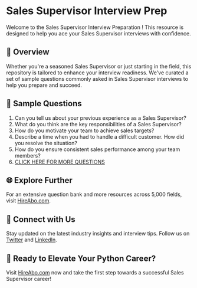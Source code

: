 # Sales Supervisor Interview Prep

Welcome to the Sales Supervisor Interview Preparation ! This resource is designed to help you ace your Sales Supervisor interviews with confidence.

## 🚀 Overview

Whether you're a seasoned Sales Supervisor or just starting in the field, this repository is tailored to enhance your interview readiness. We've curated a set of sample questions commonly asked in Sales Supervisor interviews to help you prepare and succeed.

## 📝 Sample Questions

1. Can you tell us about your previous experience as a Sales Supervisor?
2. What do you think are the key responsibilities of a Sales Supervisor?
3. How do you motivate your team to achieve sales targets?
4. Describe a time when you had to handle a difficult customer. How did you resolve the situation?
5. How do you ensure consistent sales performance among your team members?
6. [CLICK HERE FOR MORE QUESTIONS](https://hireabo.com/job/22_1_29/Sales%20Supervisor)

## 🌐 Explore Further

For an extensive question bank and more resources across 5,000 fields, visit [HireAbo.com](https://www.hireabo.com).

## 📱 Connect with Us

Stay updated on the latest industry insights and interview tips. Follow us on [Twitter](https://twitter.com/hireabo) and [LinkedIn](https://www.linkedin.com/in/hire-abo-3609972a8/).

## 🚀 Ready to Elevate Your Python Career?

Visit [HireAbo.com](https://www.hireabo.com) now and take the first step towards a successful Sales Supervisor career!